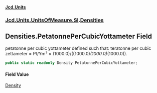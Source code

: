 #### [Jcd.Units](index 'index')
### [Jcd.Units.UnitsOfMeasure.SI](Jcd.Units.UnitsOfMeasure.SI 'Jcd.Units.UnitsOfMeasure.SI').[Densities](Densities 'Jcd.Units.UnitsOfMeasure.SI.Densities')

## Densities.PetatonnePerCubicYottameter Field

petatonne per cubic yottameter defined such that: teratonne per cubic zettameter = Pt/Ym³ ×
(1000.0)/((1000.0)*(1000.0)*(1000.0)).

```csharp
public static readonly Density PetatonnePerCubicYottameter;
```

#### Field Value
[Density](Density 'Jcd.Units.UnitTypes.Density')